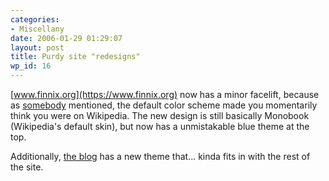 ```yaml
---
categories:
- Miscellany
date: 2006-01-29 01:29:07
layout: post
title: Purdy site "redesigns"
wp_id: 16
---
```

[www.finnix.org](https://www.finnix.org) now has a minor facelift, because as [somebody](http://sneakums.livejournal.com/) mentioned, the default color scheme made you momentarily think you were on Wikipedia. The new design is still basically Monobook (Wikipedia's default skin), but now has a unmistakable blue theme at the top.

Additionally, [the blog](https://www.finnix.org/blog/) has a new theme that... kinda fits in with the rest of the site.
